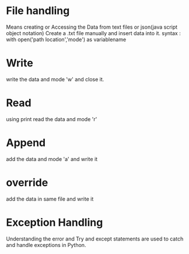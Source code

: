 # File handling
Means creating or Accessing the Data from text files or json(java script object notation)
Create a .txt file manually and insert data into it.
syntax : with open('path location','mode') as variablename
# Write 
write the data and mode 'w' and close it.
# Read
using print read the data and mode 'r'
# Append
add the data and mode 'a' and write it
# override
add the data in same file and write it
# Exception Handling
Understanding the error and Try and except statements are used to catch and handle exceptions in Python. 
